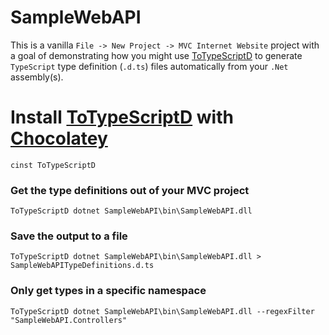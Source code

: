SampleWebAPI
=========

This is a vanilla `File -> New Project -> MVC Internet Website` project with a goal of demonstrating how you might use [ToTypeScriptD](http://github.com/ToTypeScriptD/ToTypeScriptD) to generate `TypeScript` type definition (`.d.ts`) files automatically from your `.Net` assembly(s).

# Install [ToTypeScriptD](http://github.com/ToTypeScriptD/ToTypeScriptD) with [Chocolatey](http://chocolatey.org)

    cinst ToTypeScriptD

### Get the type definitions out of your MVC project

    ToTypeScriptD dotnet SampleWebAPI\bin\SampleWebAPI.dll

### Save the output to a file

    ToTypeScriptD dotnet SampleWebAPI\bin\SampleWebAPI.dll > SampleWebAPITypeDefinitions.d.ts

### Only get types in a specific namespace

    ToTypeScriptD dotnet SampleWebAPI\bin\SampleWebAPI.dll --regexFilter "SampleWebAPI.Controllers"
